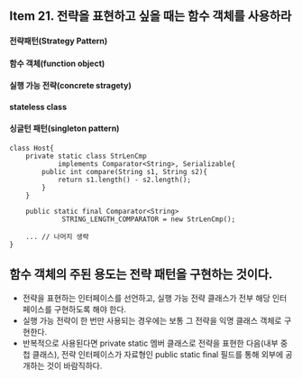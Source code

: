 ## Item 21. 전략을 표현하고 싶을 때는 함수 객체를 사용하라

#### 전략패턴(Strategy Pattern)
#### 함수 객체(function object)
#### 실행 가능 전략(concrete stragety)
#### stateless class 
#### 싱글턴 패턴(singleton pattern)

```
class Host{
    private static class StrLenCmp 
            implements Comparator<String>, Serializable{
        public int compare(String s1, String s2){
            return s1.length() - s2.length();
        }
    }

    public static final Comparator<String>
             STRING_LENGTH_COMPARATOR = new StrLenCmp();

    ... // 나머지 생략
}

```

## 함수 객체의 주된 용도는 전략 패턴을 구현하는 것이다. 
* 전략을 표현하는 인터페이스를 선언하고, 실행 가능 전략 클래스가 전부 해당 인터페이스를 구현하도록 해야 한다. 
* 실행 가능 전략이 한 번만 사용되는 경우에는 보통 그 전략을 익명 클래스 객체로 구현한다. 
* 반복적으로 사용된다면 private static 멤버 클래스로 전략을 표현한 다음(내부 중첩 클래스),
  전략 인터페이스가 자료형인 public static final 필드를 통해 외부에 공개하는 것이 바람직하다.






